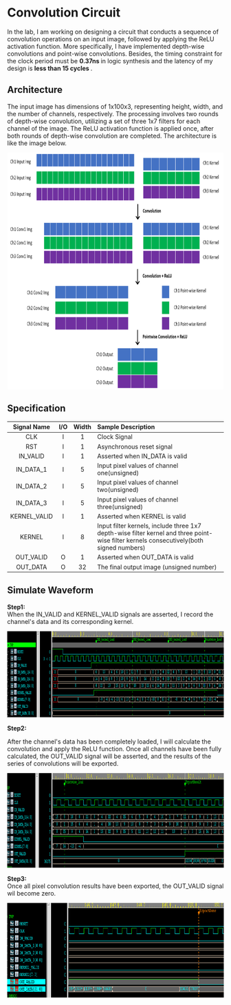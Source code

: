 # Convolution Circuit
In the lab, I am working on designing a circuit that conducts a sequence of convolution operations on an input image, followed by applying the ReLU activation function. More specifically, I have implemented depth-wise convolutions and point-wise convolutions. Besides, the timing constraint for the clock period must be <strong> 0.37ns </strong> in logic synthesis and the latency of my design is <strong> less than 15 cycles </strong>. 

## Architecture
The input image has dimensions of 1x100x3, representing height, width, and the number of channels, respectively. The processing involves two rounds of depth-wise convolution, utilizing a set of three 1x7 filters for each channel of the image. The ReLU activation function is applied once, after both rounds of depth-wise convolution are completed. The architecture is like the image below.
<p align="center">
  <img src="https://github.com/RexJian/Convolution-Circuit/blob/main/Architecture.png" width="1000" height="550">
</p>

## Specification

| Signal Name | I/O | Width | Sample Description |
| :----: | :----: | :----: | :----|
| CLK | I | 1 | Clock Signal |
| RST | I | 1 | Asynchronous reset signal |
| IN_VALID | I | 1 | Asserted when IN_DATA is valid|
| IN_DATA_1 | I | 5 | Input pixel values of channel one(unsigned) |
| IN_DATA_2 | I | 5 | Input pixel values of channel two(unsigned) |
| IN_DATA_3 | I | 5 | Input pixel values of channel three(unsigned) |
| KERNEL_VALID | I | 1 | Asserted when KERNEL is valid|
| KERNEL | I | 8 | Input filter kernels, include three 1x7 depth-wise filter kernel and three point-wise filter kernels consecutively(both signed numbers)|
| OUT_VALID | O | 1 | Asserted when OUT_DATA is valid |
| OUT_DATA | O | 32 | The final output image (unsigned number) |

## Simulate Waveform
<strong> Step1: </strong>  
When the IN_VALID and KERNEL_VALID signals are asserted, I record the channel's data and its corresponding kernel.
<p align="left">
  <img src="https://github.com/RexJian/Convolution-Circuit/blob/main/Wave/wave1.png" width="1000" height="200" alt="wave">
</p> 

<strong> Step2: </strong>  
  
After the channel's data has been completely loaded, I will calculate the convolution and apply the ReLU function. Once all channels have been fully calculated, the OUT_VALID signal will be asserted, and the results of the series of convolutions will be exported.
<p align="left">
  <img src="https://github.com/RexJian/Convolution-Circuit/blob/main/Wave/wave2.png" width="1500" height="220" alt="wave">
</p> 

<strong> Step3: </strong>  
Once all pixel convolution results have been exported, the OUT_VALID signal wil become zero. 
<p align="left">
  <img src="https://github.com/RexJian/Convolution-Circuit/blob/main/Wave/wave3.png" width="1400" height="220" alt="wave">
</p> 
